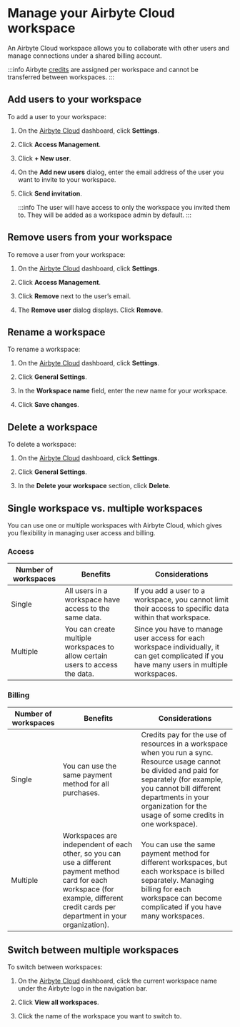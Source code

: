 # Manage your Airbyte Cloud workspace

An Airbyte Cloud workspace allows you to collaborate with other users and manage connections under a shared billing account.

:::info
Airbyte [credits](https://airbyte.com/pricing) are assigned per workspace and cannot be transferred between workspaces.
:::

## Add users to your workspace

To add a user to your workspace:

1. On the [Airbyte Cloud](http://cloud.airbyte.com) dashboard, click **Settings**.

2. Click **Access Management**.

3. Click **+ New user**.

4. On the **Add new users** dialog, enter the email address of the user you want to invite to your workspace. 

5. Click **Send invitation**.

    :::info
    The user will have access to only the workspace you invited them to. They will be added as a workspace admin by default.
    :::

## Remove users from your workspace​

To remove a user from your workspace:

1. On the [Airbyte Cloud](http://cloud.airbyte.com) dashboard, click **Settings**.

2. Click **Access Management**.

3. Click **Remove** next to the user’s email.

4. The **Remove user** dialog displays. Click **Remove**.

## Rename a workspace

To rename a workspace:

1. On the [Airbyte Cloud](http://cloud.airbyte.com) dashboard, click **Settings**.

2. Click **General Settings**.

3. In the **Workspace name** field, enter the new name for your workspace. 

4. Click **Save changes**.

## Delete a workspace

To delete a workspace:

1. On the [Airbyte Cloud](http://cloud.airbyte.com) dashboard, click **Settings**.

2. Click **General Settings**.

3. In the **Delete your workspace** section, click **Delete**.

## Single workspace vs. multiple workspaces
 
You can use one or multiple workspaces with Airbyte Cloud, which gives you flexibility in managing user access and billing.
 
### Access
| Number of workspaces | Benefits                                                                      | Considerations                                                                                                                              |
|----------------------|-------------------------------------------------------------------------------|---------------------------------------------------------------------------------------------------------------------------------------------|
| Single               | All users in a workspace have access to the same data.                        | If you add a user to a workspace, you cannot limit their access to specific data within that workspace.                                     |
| Multiple             | You can create multiple workspaces to allow certain users to access the data. | Since you have to manage user access for each workspace individually, it can get complicated if you have many users in multiple workspaces. | 
 
### Billing
| Number of workspaces | Benefits                                                                      | Considerations                                                                                                                              |
|----------------------|-------------------------------------------------------------------------------|---------------------------------------------------------------------------------------------------------------------------------------------|
| Single               | You can use the same payment method for all purchases.                        | Credits pay for the use of resources in a workspace when you run a sync. Resource usage cannot be divided and paid for separately (for example, you cannot bill different departments in your organization for the usage of some credits in one workspace).                                     |
| Multiple             | Workspaces are independent of each other, so you can use a different payment method card for each workspace (for example, different credit cards per department in your organization). | You can use the same payment method for different workspaces, but each workspace is billed separately. Managing billing for each workspace can become complicated if you have many workspaces. |

## Switch between multiple workspaces

To switch between workspaces:

1. On the [Airbyte Cloud](http://cloud.airbyte.com) dashboard, click the current workspace name under the Airbyte logo in the navigation bar.

2. Click **View all workspaces**.

3. Click the name of the workspace you want to switch to.
